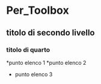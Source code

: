 # Per_Toolbox
## titolo di secondo livello
### titolo di quarto
*punto elenco 1
*punto elenco 2
* punto elenco 3
